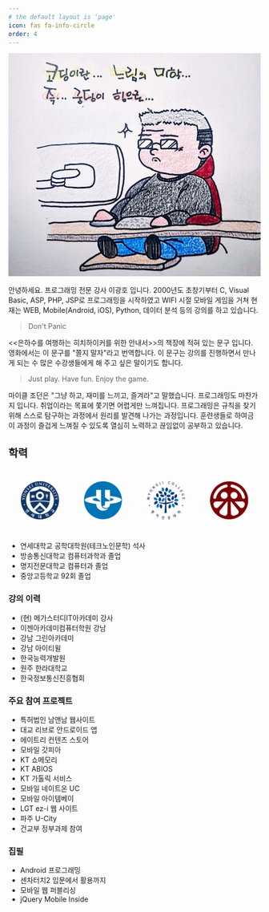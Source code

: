 ```yaml
---
# the default layout is 'page'
icon: fas fa-info-circle
order: 4
---
```


<style>
    .about-logo-container {
        display: flex;
        flex-wrap: wrap;

        .about-logo-item {
            box-sizing: border-box;
            flex: 1 0 25%;
            padding: 25px;
        }
    }
</style>

![img](/images/aboutPage.jpg)

안녕하세요. 프로그래밍 전문 강사 이광호 입니다. 2000년도 초창기부터 C, Visual Basic, ASP, PHP, JSP로 프로그래밍을 시작하였고 WIFI 시절 모바일 게임을 거쳐 현재는 WEB, Mobile(Android, iOS), Python, 데이터 분석 등의 강의를 하고 있습니다.

> Don't Panic

<<은하수를 여행하는 히치하이커를 위한 안내서>>의 책장에 적혀 있는 문구 입니다. 영화에서는 이 문구를 "쫄지 말자"라고 번역합니다. 이 문구는 강의를 진행하면서 만나게 되는 수 많은 수강생들에게 해 주고 싶은 말이기도 합니다.

> Just play. Have fun. Enjoy the game.

마이클 조던은 "그냥 하고, 재미를 느끼고, 즐겨라"고 말했습니다. 프로그래밍도 마찬가지 입니다. 취업이라는 목표에 쫓기면 어렵게만 느껴집니다. 프로그래밍은 규칙을 찾기 위해 스스로 탐구하는 과정에서 원리를 발견해 나가는 과정입니다. 훈련생들로 하여금 이 과정이 즐겁게 느껴질 수 있도록 열심히 노력하고 끊임없이 공부하고 있습니다.


## 학력

<div class='about-logo-container'>
    <div class='about-logo-item'>
        <img src="/images/ys.png" alt="연세대학교 공학대학원" />
    </div>
    <div class='about-logo-item'>
        <img src="/images/knou.jpg" alt="한국방송통신대학교" />
    </div>
    <div class='about-logo-item'>
        <img src="/images/mjc.jpeg" alt="명지전문대학교" />
    </div>
    <div class='about-logo-item'>
        <img src="/images/ca.png" alt="중앙고등학교" />
    </div>
</div>

- 연세대학교 공학대학원(테크노인문학) 석사
- 방송통신대학교 컴퓨터과학과 졸업
- 명지전문대학교 컴퓨터과 졸업
- 중앙고등학교 92회 졸업

### 강의 이력

- (현) 메가스터디IT아카데미 강사
- 이젠아카데미컴퓨터학원 강남
- 강남 그린아카데미
- 강남 아이티윌
- 한국능력개발원
- 원주 한라대학교
- 한국정보통신진흥협회

### 주요 참여 프로젝트

- 특허법인 남앤남 웹사이트
- 대교 리브로 안드로이드 앱
- 에이트리 컨텐츠 스토어
- 모바일 갓피아
- KT 쇼메모리
- KT ABIOS
- KT 가톨릭 서비스
- 모바일 네이트온 UC
- 모바일 아이템베이
- LGT ez-i 웹 사이트
- 파주 U-City
- 건교부 정부과제 참여

### 집필

- Android 프로그래밍
- 센차터치2 입문에서 활용까지
- 모바일 웹 퍼블리싱
- jQuery Mobile Inside

